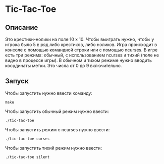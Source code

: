 # Tic-Tac-Toe

## Описание 

Это крестики-нолики на поле 10 x 10. Чтобы выиграть нужно, чтобы у игрока было 5 в ряд либо крестиков, либо ноликов. Игра происходит в консоле с помощью командной строки или с помощью ncurses. В игре есть три режима: обычный, с использованием ncurses и тихий (поле не видно в процессе игры). В обычном и тихом режиме нужно вводить координаты метки. Это числа от 0 до 9 включительно.

## Запуск

Чтобы запустить нужно ввести команду:

```
make
```

Чтобы запустить обычный режим нужно ввести:

```
./tic-tac-toe
```

Чтобы запустить режим с ncurses нужно ввести:

```
./tic-tac-toe curses
```

Чтобы запустить тихий режим нужно ввести:

```
./tic-tac-toe silent
```